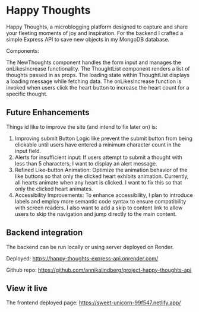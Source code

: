 # Happy Thoughts

Happy Thoughts, a microblogging platform designed to capture and share your fleeting moments of joy and inspiration. For the backend I crafted a simple Express API to save new objects in my MongoDB database. 

Components:

The NewThoughts component handles the form input and manages the onLikesIncrease functionality.
The ThoughtList component renders a list of thoughts passed in as props.
The loading state within ThoughtList displays a loading message while fetching data.
The onLikesIncrease function is invoked when users click the heart button to increase the heart count for a specific thought.

##  Future Enhancements

Things id like to improve the site (and intend to fix later on) is:

1. Improving submit Button Logic like prevent the submit button from being clickable until users have entered a minimum character count in the input field.
2. Alerts for insufficient input: If users attempt to submit a thought with less than 5 characters, I want to display an alert message.
3. Refined Like-button Animation: Optimize the animation behavior of the like buttons so that only the clicked heart exhibits animation. Currently, all hearts animate when any heart is clicked. I want to fix this so that only the clicked heart animates.
4. Accessibility Improvements: To enhance accessibility, I plan to introduce labels and employ more semantic code syntax to ensure compatibility with screen readers. I also want to add a skip to content link to allow users to skip the navigation and jump directly to the main content. 

## Backend integration

 The backend can be run locally or using server deployed on Render. 
 
Deployed: https://happy-thoughts-express-api.onrender.com/

Github repo: https://github.com/annikalindberg/project-happy-thoughts-api

## View it live
The frontend deployed page: https://sweet-unicorn-99f547.netlify.app/

